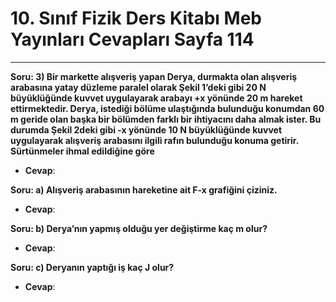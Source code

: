# 10. Sınıf Fizik Ders Kitabı Meb Yayınları Cevapları Sayfa 114

---

**Soru: 3) Bir markette alışveriş yapan Derya, durmakta olan alışveriş arabasına yatay düzleme paralel olarak Şekil 1’deki gibi 20 N büyüklüğünde kuvvet uygulayarak arabayı +x yönünde 20 m hareket ettirmektedir. Derya, istediği bölüme ulaştığında bulunduğu konumdan 60 m geride olan başka bir bölümden farklı bir ihtiyacını daha almak ister. Bu durumda Şekil 2deki gibi -x yönünde 10 N büyüklüğünde kuvvet uygulayarak alışveriş arabasını ilgili rafın bulunduğu konuma getirir. Sürtünmeler ihmal edildiğine göre**

-   **Cevap**:

**Soru: a) Alışveriş arabasının hareketine ait F-x grafiğini çiziniz.**

-   **Cevap**:

**Soru: b) Derya’nın yapmış olduğu yer değiştirme kaç m olur?**

-   **Cevap**:

**Soru: c) Deryanın yaptığı iş kaç J olur?**

-   **Cevap**: